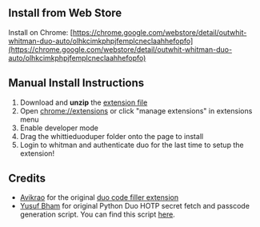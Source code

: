 ## Install from Web Store
Install on Chrome: [https://chrome.google.com/webstore/detail/outwhit-whitman-duo-auto/olhkcimkphpjfemplcneclaahhefopfo](https://chrome.google.com/webstore/detail/outwhit-whitman-duo-auto/olhkcimkphpjfemplcneclaahhefopfo)

## Manual Install Instructions
1. Download and **unzip** the [extension file](url)
2. Open [chrome://extensions](chrome://extensions) or click "manage extensions" in extensions menu
3. Enable developer mode
4. Drag the whittieduoduper folder onto the page to install
5. Login to whitman and authenticate duo for the last time to setup the extension!


## Credits

- [Avikrao](https://github.com/avikrao) for the original [duo code filler extension](https://github.com/avikrao/duo-extension)
- [Yusuf Bham](https://github.com/fifty-six/) for original Python Duo HOTP secret fetch and passcode generation script. You can find this script [here](https://gist.github.com/fifty-six/80fa6f9d18952ec21253fc10d1c9d548).
